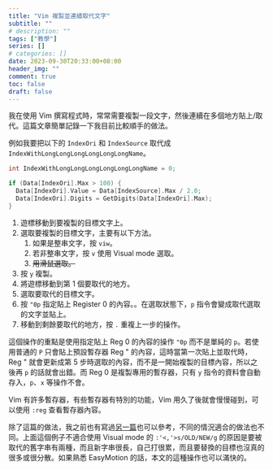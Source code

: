 ```yaml
---
title: "Vim 複製並連續取代文字"
subtitle: ""
# description: ""
tags: ["教學"]
series: []
# categories: []
date: 2023-09-30T20:33:00+08:00
header_img: ""
comment: true
toc: false
draft: false
---
```


我在使用 Vim 撰寫程式時，常常需要複製一段文字，然後連續在多個地方貼上/取代。這篇文章簡單記錄一下我目前比較順手的做法。

例如我要把以下的 `IndexOri` 和 `IndexSource` 取代成 `IndexWithLongLongLongLongLongLongName`。
```c
int IndexWithLongLongLongLongLongLongName = 0;

if (Data[IndexOri].Max > 100) {
  Data[IndexOri].Value = Data[IndexSource].Max / 2.0;
  Data[IndexOri].Digits = GetDigits(Data[IndexOri].Max);
}
```

1. 遊標移動到要複製的目標文字上。
1. 選取要複製的目標文字，主要有以下方法。
    1. 如果是整串文字，按 `viw`。
    1. 若非整串文字，按 `v` 使用 Visual mode 選取。
    1. ~~用滑鼠選取。~~
1. 按 `y` 複製。
1. 將遊標移動到第 1 個要取代的地方。
1. 選取要取代的目標文字。
1. 按 `"0p` 指定貼上 Register 0 的內容。。在選取狀態下，`p` 指令會變成取代選取的文字並貼上。
1. 移動到剩餘要取代的地方，按 `.` 重複上一步的操作。

這個操作的重點是使用指定貼上 Reg 0 的內容的操作 `"0p` 而不是單純的 `p`。若使用普通的 `P` 只會貼上預設暫存器 Reg " 的內容，這時當第一次貼上並取代時，Reg " 就會更新成第 5 步時選取的內容，而不是一開始複製的目標內容，所以之後再 `p` 的話就會出錯。而 Reg 0 是複製專用的暫存器，只有 `y` 指令的資料會自動存入，`p`、`x` 等操作不會。

Vim 有許多暫存器，有些暫存器有特別的功能，Vim 用久了後就會慢慢碰到，可以使用 `:reg` 查看暫存器內容。

除了這篇的做法，我之前也有寫過[另一篇](/posts/vim-search-replace/)也可以參考，不同的情況適合的做法也不同。上面這個例子不適合使用 Visual mode 的 `:'<,'>s/OLD/NEW/g` 的原因是要被取代的舊字串有兩種，而且新字串很長，自己打很累，而且要替換的目標也沒真的很多或很分散。如果熟悉 EasyMotion 的話，本文的這種操作也可以滿快的。
